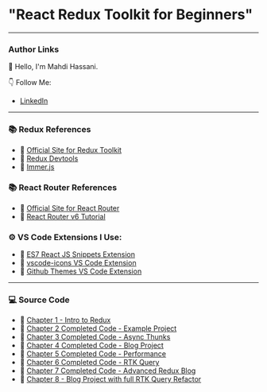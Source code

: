 # "React Redux Toolkit for Beginners"


---

### Author Links

👋 Hello, I'm Mahdi Hassani.


👇 Follow Me:
- [LinkedIn](https://www.linkedin.com/in/mim-hassani/)

---

### 📚 Redux References

- 🔗 [Official Site for Redux Toolkit](https://redux-toolkit.js.org/)
- 🔗 [Redux Devtools](https://github.com/reduxjs/redux-devtools)
- 🔗 [Immer.js](https://immerjs.github.io/immer/)

### 📚 React Router References

- 🔗 [Official Site for React Router](https://reactrouter.com/docs/en/v6)
- 🔗 [React Router v6 Tutorial](https://github.com/gitdagray/react_router_v6)

### ⚙ VS Code Extensions I Use:

- 🔗 [ES7 React JS Snippets Extension](https://marketplace.visualstudio.com/items?itemName=dsznajder.es7-react-js-snippets)
- 🔗 [vscode-icons VS Code Extension](https://marketplace.visualstudio.com/items?itemName=vscode-icons-team.vscode-icons)
- 🔗 [Github Themes VS Code Extension](https://marketplace.visualstudio.com/items?itemName=GitHub.github-vscode-theme)

---

### 💻 Source Code

- 🔗 [Chapter 1 - Intro to Redux](https://github.com/mahdihassani12/react_redux_rtk_query/tree/main/lesson-1)
- 🔗 [Chapter 2 Completed Code - Example Project](https://github.com/mahdihassani12/react_redux_rtk_query/tree/main/lesson-2)
- 🔗 [Chapter 3 Completed Code - Async Thunks]()
- 🔗 [Chapter 4 Completed Code - Blog Project]()
- 🔗 [Chapter 5 Completed Code - Performance]()
- 🔗 [Chapter 6 Completed Code - RTK Query]()
- 🔗 [Chapter 7 Completed Code - Advanced Redux Blog]()
- 🔗 [Chapter 8 - Blog Project with full RTK Query Refactor]()
